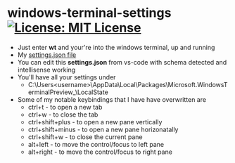 # windows-terminal-settings [![License: MIT License](https://img.shields.io/badge/license-MIT-green.svg)](https://github.com/sairaghavak/windows-terminal-settings/blob/master/LICENSE)


- Just enter **wt** and your're into the windows terminal, up and running
- My [settings.json file](./settings.json)
- You can edit this **settings.json** from vs-code with schema detected and intellisense working
- You'll have all your settings under
  - C:\Users\<username>\AppData\Local\Packages\Microsoft.WindowsTerminalPreview_<xxxx>\LocalState
- Some of my notable keybindings that I have have overwritten are
  - ctrl+t - to open a new tab
  - ctrl+w - to close the tab
  - ctrl+shift+plus - to open a new pane vertically
  - ctrl+shift+minus - to open a new pane horizonatally
  - ctrl+shift+w - to close the current pane
  - alt+left - to move the control/focus to left pane
  - alt+right - to move the control/focus to right pane